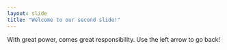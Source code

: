 ```yaml
---
layout: slide
title: "Welcome to our second slide!"
---
```

With great power, comes great responsibility.
Use the left arrow to go back!
